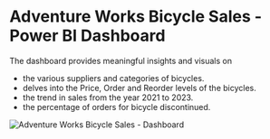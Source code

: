 # Adventure Works Bicycle Sales - Power BI Dashboard
The dashboard provides meaningful insights and visuals on 
- the various suppliers and categories of bicycles.
- delves into the Price, Order and Reorder levels of the bicycles.
- the trend in sales from the year 2021 to 2023.
- the percentage of orders for bicycle discontinued.

![Adventure Works Bicycle Sales - Dashboard](https://github.com/dhanashreehampiholi/Power-BI/assets/57892263/5193e047-b048-485e-8277-371fabad0801)
